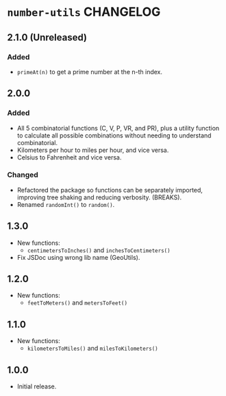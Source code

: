 # `number-utils` CHANGELOG

## 2.1.0 (Unreleased)

### Added

- `primeAt(n)` to get a prime number at the n-th index.

## 2.0.0

### Added

- All 5 combinatorial functions (C, V, P, VR, and PR), plus a utility function to calculate all possible combinations without needing to understand combinatorial.
- Kilometers per hour to miles per hour, and vice versa.
- Celsius to Fahrenheit and vice versa.

### Changed

- Refactored the package so functions can be separately imported, improving tree shaking and reducing verbosity. (BREAKS).
- Renamed `randomInt()` to `random()`.

## 1.3.0

- New functions:
  - `centimetersToInches()` and `inchesToCentimeters()`
- Fix JSDoc using wrong lib name (GeoUtils).

## 1.2.0

- New functions:
  - `feetToMeters()` and `metersToFeet()`

## 1.1.0

- New functions:
  - `kilometersToMiles()` and `milesToKilometers()`

## 1.0.0

- Initial release.
